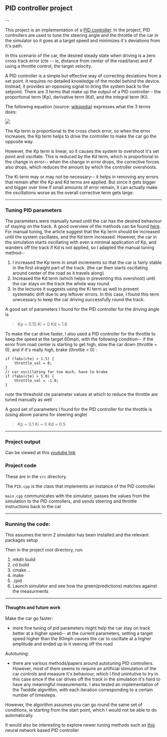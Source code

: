 ## PID controller project
--

This project is an implementation of a [PID controller](https://en.wikipedia.org/wiki/PID_controller). In the project, 
PID controllers are used to tune the steering angle and the throttle of the car in the simulator so it goes at a target speed
and minimizes it's deviations from it's path.

In this scenario of the car, the desired steady state when driving is a zero cross track error (cte -- ie, distance from 
center of the road/lane) and if using a throttle control, the target velocity. 

A PID controller
is a simple but effective way of correcting deviations from a set point. It requires no detailed knowledge of the model behind the
device. Instead, it provides an opposing signal to bring the system back to the setpoint. There are 3 terms that make up the
output of a PID controller-- the proportional term  (Kp), derivative term (Kd), and the integral term (Ki).

The following equation (source: [wikipedia](https://en.wikipedia.org/wiki/PID_controller)) expresses what the 3 terms does:

![](https://wikimedia.org/api/rest_v1/media/math/render/svg/69072d4013ea8f14ab59a8283ef216fb958870b2)

The Kp term is proportional to the cross check error, so when the error increases, the Kp term helps to drive
the controller to make the car go the opposite way.

However, the Kp term is linear, so it causes the system to overshoot it's set point and oscillate. This is 
reduced by the Kd term, which is proportional to the change in error-- when the change in error drops, the corrective
forces also drops, which reduces the amount by which the controller overshoots.

The Ki term may or may not be necessary-- it helps in removing any errors that remain after the Kp and Kd terms are applied.
But since it gets bigger and bigger over time if small amounts of error remain, it can actually make the oscillations worse as 
the overall corrective term gets large.

---
### Tuning PID parameters
The parameters were manually tuned until the car has the desired behaviour of staying on the track. A good overview 
 of the methods can be found [here](https://en.wikipedia.org/wiki/PID_controller#Overview_of_methods). For manual
 tuning, the article suggest that the Kp term should be increased until the system oscillates, and the Kd term increased.
 However, the car in the simulation starts oscillating with even a minimal application of Kp, and wanders off the track 
 if Kd is not applied, so I adapted the manual tuning method-- 
   1. I increased the Kp term in small increments so that the car is fairly stable in the first straight part of the track. (the car then starts oscillating
   around center of the road as it travels along) 
   2. Increased the Kd term (which helps in preventing this overshoot) until the car stays on the track the whole way round. 
   3. In the lectures it suggests using the Ki term as well to prevent systematic drift due to any leftover errors.
   In this case, I found this term unecessary to keep the car driving successfully round the track.
   
   A good set of parameters I found for the PID controller for the driving angle is 
   > Kp = 0.15 Ki = 0 Kd = 1.6
   
To make the car drive faster, I also used a PID controller for the throttle to keep the speed at the target 60mph, with 
the following condition-- if the error from road center is starting to get high, slow the car down (throttle = 0), and if it's really high, 
brake (throttle < 0) :  
```
if (fabs(cte) > 1.5) {
    throttle_val = 0;
}
// car oscillating far too much, have to brake
if (fabs(cte) > 5.0) {
    throttle_val = -1.0;
}
```
*note* the threshold cte parameter values at which to reduce the throttle are tuned manually as well

A good set of parameters I found for the PID controller for the throttle is (using above params for steering angle)
   > Kp = 0.1 Ki = 0 Kd = 0.5

----

### Project output
Can be viewed at this [youtube link](https://youtu.be/RHsDqGic7qc)

### Project code

These are in the `src` directory. 

The `PID.cpp` is the class
that implements an instance of the PID controller 

`main.cpp` communicates with the simulator, passes the values from the simulation to the PID controllers, and sends steering
and throttle instructions back to the car

--- 
### Running the code:
This assumes the term 2 simulator has been installed and the relevant
packages setup

Then in the project root directory, run:

1. mkdir build
2. cd build
3. cmake ..
4. make
5. ./pid 
6. Launch simulator and see how the green(predictions) matches 
against the measurments

---

#### Thoughts and future work
Make the car go faster:
- more fine tuning of pid parameters might help the car stay on track better at a higher speed-- at the current parameters,
setting a target speed higher than the 60mph causes the car to oscillate at a higher amplitude and ended up in it veering 
off the road

Autotuning:
- there are various methods/papers around autotuning PID controllers. However, most of them seems to require
an artificial stimulation of the car controls and measure it's behaviour, which I find unintutive to try in this case 
since if the car drives off the track in the simulation it's hard to have any meaningful measurements. I also tested 
an implementation of the Twiddle algorithm, with each iteration corresponding to a certain number of timesteps.

However, the algorithm assumes you can go round the same set of 
conditions, ie starting from the start point, which I would not be able to do automatically.

It would also be interesting to explore newer tuning methods such as [this](https://www.ncbi.nlm.nih.gov/pmc/articles/PMC5038707/)
neural network based PID controller
